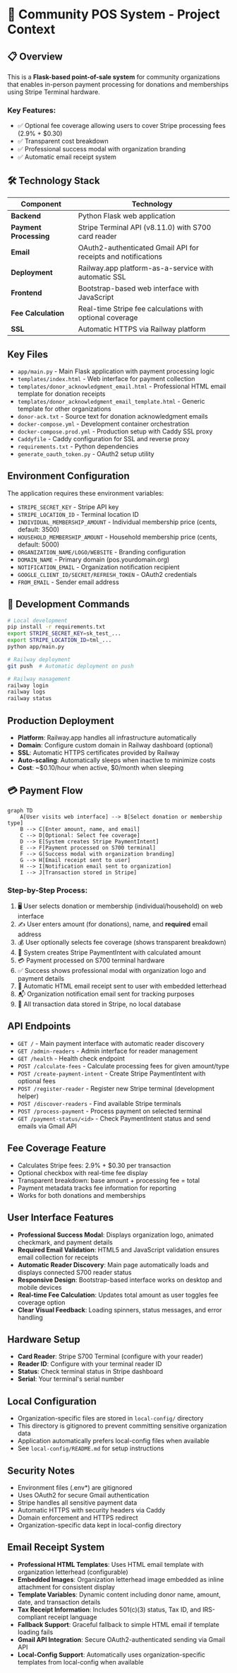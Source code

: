 # 🏪 Community POS System - Project Context

## 📋 Overview

This is a **Flask-based point-of-sale system** for community organizations that enables in-person payment processing for donations and memberships using Stripe Terminal hardware. 

### Key Features:
- ✅ Optional fee coverage allowing users to cover Stripe processing fees (2.9% + $0.30)
- ✅ Transparent cost breakdown
- ✅ Professional success modal with organization branding
- ✅ Automatic email receipt system

## 🛠️ Technology Stack

| Component | Technology |
|-----------|-----------|
| **Backend** | Python Flask web application |
| **Payment Processing** | Stripe Terminal API (v8.11.0) with S700 card reader |
| **Email** | OAuth2-authenticated Gmail API for receipts and notifications |
| **Deployment** | Railway.app platform-as-a-service with automatic SSL |
| **Frontend** | Bootstrap-based web interface with JavaScript |
| **Fee Calculation** | Real-time Stripe fee calculations with optional coverage |
| **SSL** | Automatic HTTPS via Railway platform |

## Key Files
- `app/main.py` - Main Flask application with payment processing logic
- `templates/index.html` - Web interface for payment collection
- `templates/donor_acknowledgment_email.html` - Professional HTML email template for donation receipts
- `templates/donor_acknowledgment_email_template.html` - Generic template for other organizations
- `donor-ack.txt` - Source text for donation acknowledgment emails
- `docker-compose.yml` - Development container orchestration
- `docker-compose.prod.yml` - Production setup with Caddy SSL proxy
- `Caddyfile` - Caddy configuration for SSL and reverse proxy
- `requirements.txt` - Python dependencies
- `generate_oauth_token.py` - OAuth2 setup utility

## Environment Configuration
The application requires these environment variables:
- `STRIPE_SECRET_KEY` - Stripe API key
- `STRIPE_LOCATION_ID` - Terminal location ID  
- `INDIVIDUAL_MEMBERSHIP_AMOUNT` - Individual membership price (cents, default: 3500)
- `HOUSEHOLD_MEMBERSHIP_AMOUNT` - Household membership price (cents, default: 5000)
- `ORGANIZATION_NAME/LOGO/WEBSITE` - Branding configuration
- `DOMAIN_NAME` - Primary domain (pos.yourdomain.org)
- `NOTIFICATION_EMAIL` - Organization notification recipient
- `GOOGLE_CLIENT_ID/SECRET/REFRESH_TOKEN` - OAuth2 credentials
- `FROM_EMAIL` - Sender email address

## 🚀 Development Commands

```bash
# Local development
pip install -r requirements.txt
export STRIPE_SECRET_KEY=sk_test_...
export STRIPE_LOCATION_ID=tml_...
python app/main.py

# Railway deployment
git push  # Automatic deployment on push

# Railway management
railway login
railway logs
railway status
```

## Production Deployment
- **Platform**: Railway.app handles all infrastructure automatically
- **Domain**: Configure custom domain in Railway dashboard (optional)
- **SSL**: Automatic HTTPS certificates provided by Railway
- **Auto-scaling**: Automatically sleeps when inactive to minimize costs
- **Cost**: ~$0.10/hour when active, $0/month when sleeping

## 💳 Payment Flow

```mermaid
graph TD
    A[User visits web interface] --> B[Select donation or membership type]
    B --> C[Enter amount, name, and email]
    C --> D[Optional: Select fee coverage]
    D --> E[System creates Stripe PaymentIntent]
    E --> F[Payment processed on S700 terminal]
    F --> G[Success modal with organization branding]
    G --> H[Email receipt sent to user]
    H --> I[Notification email sent to organization]
    I --> J[Transaction stored in Stripe]
```

### Step-by-Step Process:
1. 🖥️ User selects donation or membership (individual/household) on web interface
2. ✍️ User enters amount (for donations), name, and **required** email address
3. 💰 User optionally selects fee coverage (shows transparent breakdown)
4. 🔄 System creates Stripe PaymentIntent with calculated amount
5. 💳 Payment processed on S700 terminal hardware
6. ✅ Success shows professional modal with organization logo and payment details
7. 📧 Automatic HTML email receipt sent to user with embedded letterhead
8. 📬 Organization notification email sent for tracking purposes
9. 💾 All transaction data stored in Stripe, no local database

## API Endpoints
- `GET /` - Main payment interface with automatic reader discovery
- `GET /admin-readers` - Admin interface for reader management
- `GET /health` - Health check endpoint
- `POST /calculate-fees` - Calculate processing fees for given amount/type
- `POST /create-payment-intent` - Create Stripe PaymentIntent with optional fees
- `POST /register-reader` - Register new Stripe terminal (development helper)
- `POST /discover-readers` - Find available Stripe terminals
- `POST /process-payment` - Process payment on selected terminal
- `GET /payment-status/<id>` - Check PaymentIntent status and send emails via Gmail API

## Fee Coverage Feature
- Calculates Stripe fees: 2.9% + $0.30 per transaction
- Optional checkbox with real-time fee display
- Transparent breakdown: base amount + processing fee = total
- Payment metadata tracks fee information for reporting
- Works for both donations and memberships

## User Interface Features
- **Professional Success Modal**: Displays organization logo, animated checkmark, and payment details
- **Required Email Validation**: HTML5 and JavaScript validation ensures email collection for receipts
- **Automatic Reader Discovery**: Main page automatically loads and displays connected S700 reader status
- **Responsive Design**: Bootstrap-based interface works on desktop and mobile devices
- **Real-time Fee Calculation**: Updates total amount as user toggles fee coverage option
- **Clear Visual Feedback**: Loading spinners, status messages, and error handling

## Hardware Setup
- **Card Reader**: Stripe S700 Terminal (configure with your reader)
- **Reader ID**: Configure with your terminal reader ID
- **Status**: Check terminal status in Stripe dashboard
- **Serial**: Your terminal's serial number

## Local Configuration
- Organization-specific files are stored in `local-config/` directory
- This directory is gitignored to prevent committing sensitive organization data
- Application automatically prefers local-config files when available
- See `local-config/README.md` for setup instructions

## Security Notes
- Environment files (.env*) are gitignored
- Uses OAuth2 for secure Gmail authentication
- Stripe handles all sensitive payment data
- Automatic HTTPS with security headers via Caddy
- Domain enforcement and HTTPS redirect
- Organization-specific data kept in local-config directory

## Email Receipt System
- **Professional HTML Templates**: Uses HTML email template with organization letterhead (configurable)
- **Embedded Images**: Organization letterhead image embedded as inline attachment for consistent display
- **Template Variables**: Dynamic content including donor name, amount, date, and transaction details
- **Tax Receipt Information**: Includes 501(c)(3) status, Tax ID, and IRS-compliant receipt language
- **Fallback Support**: Graceful fallback to simple HTML email if template loading fails
- **Gmail API Integration**: Secure OAuth2-authenticated sending via Gmail API
- **Local-Config Support**: Automatically uses organization-specific templates from local-config when available